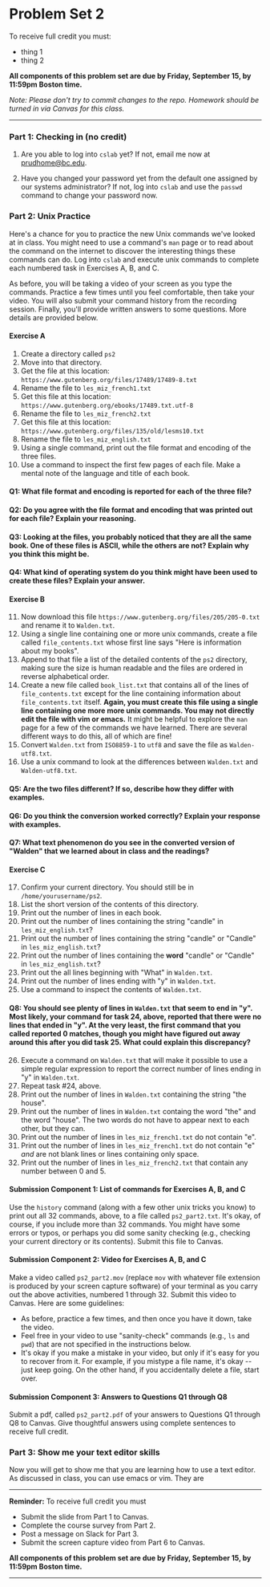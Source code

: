 # Problem Set 2 

To receive full credit you must:

* thing 1
* thing 2

**All components of this problem set are due by Friday, September 15, by 11:59pm Boston time.**

*Note: Please don't try to commit changes to the repo. Homework should be turned in via Canvas for this class.*

---

### Part 1: Checking in (no credit)

1. Are you able to log into `cslab` yet? If not, email me now at prudhome@bc.edu.

2. Have you changed your password yet from the default one assigned by our systems administrator? If not, log into `cslab` and use the `passwd` command to change your password now.


   
### Part 2: Unix Practice

Here's a chance for you to practice the new Unix commands we've looked at in class. You might need to use a command's `man` page or to read about the command on the internet to discover the interesting things these commands can do. Log into `cslab` and execute unix commands to complete each numbered task in Exercises A, B, and C.

As before, you will be taking a video of your screen as you type the commands. Practice a few times until you feel comfortable, then take your video. You will also submit your command history from the recording session. Finally, you'll provide written answers to some questions. More details are provided below.

#### Exercise A 
1. Create a directory called `ps2`
2. Move into that directory.
3. Get the file at this location: `https://www.gutenberg.org/files/17489/17489-8.txt`
4. Rename the file to `les_miz_french1.txt`
5. Get this file at this location: `https://www.gutenberg.org/ebooks/17489.txt.utf-8`
6. Rename the file to `les_miz_french2.txt`
7. Get this file at this location: `https://www.gutenberg.org/files/135/old/lesms10.txt`
8. Rename the file to `les_miz_english.txt`
9. Using a single command, print out the file format and encoding of the three files.
10. Use a command to inspect the first few pages of each file. Make a mental note of the language and title of each book.

#### Q1: What file format and encoding is reported for each of the three file?

#### Q2: Do you agree with the file format and encoding that was printed out for each file? Explain your reasoning.

#### Q3: Looking at the files, you probably noticed that they are all the same book. One of these files is ASCII, while the others are not? Explain why you think this might be.

#### Q4: What kind of operating system do you think might have been used to create these files? Explain your answer.

#### Exercise B

11. Now download this file `https://www.gutenberg.org/files/205/205-0.txt` and rename it to `Walden.txt`.
12. Using a single line containing one or more unix commands, create a file called `file_contents.txt` whose first line says "Here is information about my books".
13. Append to that file a list of the detailed contents of the `ps2` directory, making sure the size is human readable and the files are ordered in reverse alphabetical order.
14. Create a new file called `book_list.txt` that contains all of the lines of `file_contents.txt` except for the line containing information about `file_contents.txt` itself. **Again, you must create this file using a single line containing one more more unix commands. You may not directly edit the file with vim or emacs.** It might be helpful to explore the `man` page for a few of the commands we have learned. There are several different ways to do this, all of which are fine!
15. Convert `Walden.txt` from `ISO8859-1` to `utf8` and save the file as `Walden-utf8.txt`.
16. Use a unix command to look at the differences between `Walden.txt` and `Walden-utf8.txt`.

#### Q5: Are the two files different? If so, describe how they differ with examples.

#### Q6: Do you think the conversion worked correctly? Explain your response with examples. 

#### Q7: What text phenomenon do you see in the converted version of "Walden" that we learned about in class and the readings?

#### Exercise C

17. Confirm your current directory. You should still be in `/home/yourusername/ps2`.
18. List the short version of the contents of this directory.
19. Print out the number of lines in each book.
20. Print out the number of lines containing the string "candle" in `les_miz_english.txt`?
21. Print out the number of lines containing the string "candle" or "Candle" in `les_miz_english.txt`?
22. Print out the number of lines containing the **word** "candle" or "Candle" in `les_miz_english.txt`?
23. Print out the all lines beginning with "What" in `Walden.txt`.
24. Print out the number of lines ending with "y" in `Walden.txt`.
25. Use a command to inspect the contents of `Walden.txt`.

#### Q8: You should see plenty of lines in `Walden.txt` that seem to end in "y". Most likely, your command for task 24, above, reported that there were no lines that ended in "y". At the very least, the first command that you called reported 0 matches, though you might have figured out away around this after you did task 25. What could explain this discrepancy?

26. Execute a command on `Walden.txt` that will make it possible to use a simple regular expression to report the correct number of lines ending in "y" in `Walden.txt`.
27. Repeat task #24, above.
28. Print out the number of lines in `Walden.txt` containing the string "the house".
29. Print out the number of lines in `Walden.txt` containg the word "the" and the word "house". The two words do not have to appear next to each other, but they can.
30. Print out the number of lines in `les_miz_french1.txt` do not contain "e".
31. Print out the number of lines in `les_miz_french1.txt` do not contain "e" *and* are not blank lines or lines containing only space.
32. Print out the number of lines in `les_miz_french2.txt` that contain any number between 0 and 5.


#### Submission Component 1: List of commands for Exercises A, B, and C
Use the `history` command (along with a few other unix tricks you know) to print out all 32 commands, above, to a file called `ps2_part2.txt`. It's okay, of course, if you include more than 32 commands. You might have some errors or typos, or perhaps you did some sanity checking (e.g., checking your current directory or its contents). Submit this file to Canvas.

#### Submission Component 2: Video for Exercises A, B, and C
Make a video called `ps2_part2.mov` (replace `mov` with whatever file extension is produced by your screen capture software) of your terminal as you carry out the above activities, numbered 1 through 32. Submit this video to Canvas. Here are some guidelines:

* As before, practice a few times, and then once you have it down, take the video. 
* Feel free in your video to use "sanity-check" commands (e.g., `ls` and `pwd`) that are not specified in the instructions below.
* It's okay if you make a mistake in your video, but only if it's easy for you to recover from it. For example, if you mistype a file name, it's okay -- just keep going. On the other hand, if you accidentally delete a file, start over.

#### Submission Component 3: Answers to Questions Q1 through Q8
Submit a pdf, called `ps2_part2.pdf` of your answers to Questions Q1 through Q8 to Canvas. Give thoughtful answers using complete sentences to receive full credit.


### Part 3: Show me your text editor skills
Now you will get to show me that you are learning how to use a text editor. As discussed in class, you can use emacs or vim. They are 

---

**Reminder:** To receive full credit you must

* Submit the slide from Part 1 to Canvas.
* Complete the course survey from Part 2.
* Post a message on Slack for Part 3.
* Submit the screen capture video from Part 6 to Canvas.

**All components of this problem set are due by Friday, September 15, by 11:59pm Boston time.**

---

